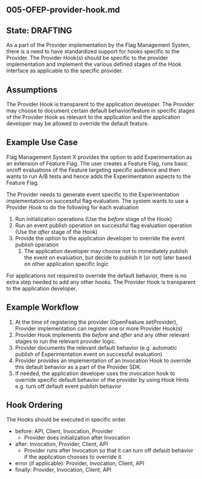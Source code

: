 ## 005-OFEP-provider-hook.md

## State: DRAFTING

As a part of the Provider implementation by the Flag Management Systen, there is a need to have standardized support for hooks specific to the Provider. The 
Provider Hook(s) should be specific to the provider implementation and implement the various defined stages of the Hook interface as applicable to the 
specific provider. 

## Assumptions

The Provider Hook is transparent to the application developer. The Provider may choose to document certain default behavior/feature in specific stages of the 
Provider Hook as relevant to the application and the application developer may be allowed to override the default feature. 

## Example Use Case

Flag Management System X provides the option to add Experimentation as an extension of Feature Flag. The user creates a Feature Flag, runs basic on/off 
evaluations of the Feature targeting specific audience and then wants to run A/B tests and hence adds the Experimentation aspects to the Feature Flag.

The Provider needs to generate event specific to the Experimentation implementation  on successful flag evaluation. The system wants to use a Provider Hook 
to do the following for each evaluation  
1. Run initialization operations (Use the _before_ stage of the Hook)
2. Run an event publish operation on successful flag evaluation operation (Use the _after_ stage of the Hook)
3. Provide the option to the application developer to override the event publish operation 
   1. The application developer may choose not to immediately publish the event on evaluation, but decide to publish it (or not) later based on other 
      application specific logic

For applications not required to override the default behavior, there is no extra step needed to add any other hooks. The Provider Hook is transparent to 
the application developer.

## Example Workflow

1. At the time of registering the provider (OpenFeature.setProvider), Provider implementation can register one or more Provider Hook(s)
2. Provider Hook implements the _before_ and _after_ and any other relevant stages to run the relevant provider logic.
3. Provider documents the relevant default behavior (e.g. automatic publish of Experimentation event on successful evaluation)
4. Provider provides an implementation of an Invocation Hook to override this default behavior as a part of the Provider SDK. 
5. If needed, the application developer uses the invocation hook to override specific default behavior of the provider by using Hook Hints e.g. turn off 
   default event publish behavior

## Hook Ordering

The Hooks should be executed in specific order.

* before: API, Client, Invocation, Provider
  * Provider does initialization after Invocation
* after:  Invocation, Provider, Client, API  
  * Provider runs after Invocation so that it can turn off default behavior if the application chooses to override it
* error (if applicable): Provider, Invocation, Client, API
* finally: Provider, Invocation, Client, API

